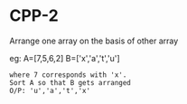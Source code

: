 # CPP-2
Arrange one array on the basis of other array


eg: A=[7,5,6,2]
    B=['x','a','t','u']
    
    where 7 corresponds with 'x'.
    Sort A so that B gets arranged
    O/P: 'u','a','t','x'
